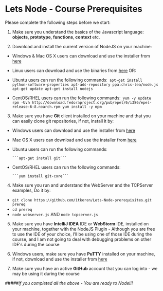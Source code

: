 Lets Node - Course Prerequisites
================================

Please complete the following steps before we start:

1. Make sure you understand the basics of the Javascript language: **objects**, **prototype**, **functions**, **context** etc.

2. Download and install the current version of NodeJS on your machine:
 * Windows & Mac OS X users can download and use the installer from [here](http://nodejs.org/download/ "Download NodeJS")
 * Linux users can download and use the binaries from [here](http://nodejs.org/download/ "Download NodeJS") OR:
 * Ubuntu users can run the following commands:```
apt-get install python-software-properties
apt-add-repository ppa:chris-lea/node.js
apt-get update
apt-get install nodejs```

 * CentOS/RHEL users can run the following commands:```
yum -y update
rpm -Uvh http://download.fedoraproject.org/pub/epel/6/i386/epel-release-6-8.noarch.rpm
yum install -y npm```

3. Make sure you have **Git** client installed on your machine and that you can easily clone git repositories, if not, install it by:
 * Windows users can download and use the installer from [here](http://msysgit.github.com/ "Download Git")
 * Mac OS X users can download and use the installer from [here](http://sourceforge.net/projects/git-osx-installer/ "Download Git")
 * Ubuntu users can run the following commands:

       ```apt-get install git```

 * CentOS/RHEL users can run the following commands:

       ```yum install git-core```

4. Make sure you run and understand the WebServer and the TCPServer examples, Do it by:
 * ```git clone https://github.com/itkoren/Lets-Node-prerequisites.git prereq```
 * ```cd prereq```
 * ```node webserver.js``` AND ```node tcpserver.js```

5. Make sure you have **IntelliJ IDEA** IDE or **WebStorm** IDE, installed on your machine, together with the NodeJS Plugin - Although you are free to use the IDE of your choice, I'll be using one of those IDE during the course, and I am not going to deal with debugging problems on other IDE's during the course

6. Windows users, make sure you have **PuTTY** installed on your machine, if not, download and use the installer from [here](http://www.chiark.greenend.org.uk/~sgtatham/putty/download.html "Download PuTTY")
7. Make sure you have an active **GitHub** account that you can log into - we may be using it during the course

#####*If you completed all the above - You are ready to Node!!!*